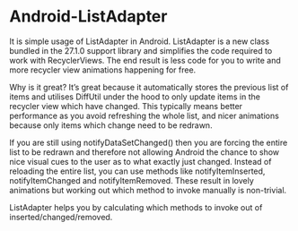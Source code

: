 # Android-ListAdapter
 It is simple usage of ListAdapter in Android. 
 ListAdapter is a new class bundled in the 27.1.0 support library and simplifies the code required to work with RecyclerViews. The end result is less code for you to write and more recycler view animations happening for free.
 
 
Why is it great? It’s great because it automatically stores the previous list of items and utilises DiffUtil under the hood to only update items in the recycler view which have changed. This typically means better performance as you avoid refreshing the whole list, and nicer animations because only items which change need to be redrawn.


If you are still using notifyDataSetChanged() then you are forcing the entire list to be redrawn and therefore not allowing Android the chance to show nice visual cues to the user as to what exactly just changed. Instead of reloading the entire list, you can use methods like notifyItemInserted, notifyItemChanged and notifyItemRemoved. These result in lovely animations but working out which method to invoke manually is non-trivial.


ListAdapter helps you by calculating which methods to invoke out of inserted/changed/removed.
